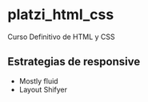 # platzi_html_css
Curso Definitivo de HTML y CSS


## Estrategias de responsive

- Mostly fluid
- Layout Shifyer